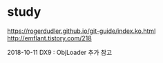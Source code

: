 # study
https://rogerdudler.github.io/git-guide/index.ko.html
http://emflant.tistory.com/218

2018-10-11 DX9 : ObjLoader 추가
참고
